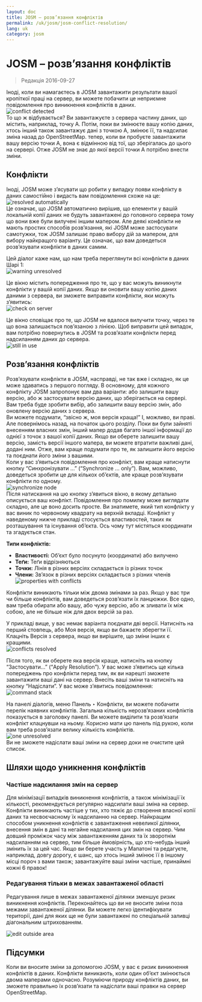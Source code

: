 ```yaml
---
layout: doc
title: JOSM – розв’язання конфліктів
permalink: /uk/josm/josm-conflict-resolution/
lang: uk
category: josm
---
```


JOSM – розв’язання конфліктів
====================

> Редакція 2016-09-27  

Іноді, коли ви намагаєтесь в JOSM завантажити результати вашої кропіткої праці на сервер, ви можете побачити це неприємне повідомлення про виникнення конфліктів в даних.  
![conflict detected][]  
То що ж відбувається? Ви завантажуєте з сервера частину даних, що містить, наприклад, точку А. Потім, поки ви змінюєте вашу копію даних, хтось інший також завантажує дані з точкою А, змінює її, та надсилає зміна назад до OpenStreetMap. тепер, коли ви пробуєте завантажити вашу версію точки А, вона є відмінною від тої, що зберігалась до цього на сервері. Отже JOSM не знає до якої версії точки А потрібно внести зміни.  

Конфлікти
----------

Іноді, JOSM може з’ясувати що робити у випадку появи конфлікту в даних самостійно і видасть вам повідомлення схоже на це:  
![resolved automatically][]  
Це означає, що JOSM автоматично вирішив, що елементи у вашій локальній копії даних не будуть завантажені до головного сервера тому що вони вже були вилучені іншим мапером. Але деякі конфлікти не мають простих способів розв’язання, які JOSM може застосувати самотужки, тож JOSM залишає право вибору дій за мапером, для вибору найкращого варіанту. Це означає, що вам доведеться розв’язувати конфлікти в даних самим.  

Цей діалог каже нам, що нам треба переглянути всі конфлікти в даних Шарі 1:  
![warning unresolved][]  

Це вікно містить попередження про те, що у вас можуть виникнути конфлікти у вашій копії даних. Якщо ви оновити вашу копію даних даними з сервера, ви зможете виправити конфлікти, яки можуть з’явитись:  
![check on server][]  

Це вікно сповіщає про те, що JOSM не вдалося вилучити точку, через те що вона залишається пов’язаною з лінією. Щоб виправити цей випадок, вам потрібно повернутись  в JOSM та розв’язати конфлікти перед надсиланням даних до сервера.  
![still in use][]  

Розв’язання конфліктів
--------------------

Розв’язувати конфлікти в JOSM, насправді, не так вже і складно, як це може здаватись з першого погляду. В основному, для кожного конфлікту JOSM запропонує вам два варіанти: або залишити вашу версію, або ж застосувати версію даних, що зберігається на сервері. Вам треба буде зробити вибір, або залишити вашу версію змін, або оновлену версію даних з сервера.  
Ви можете подумати, “звісно ж, моя версія краща!” І, можливо, ви праві. Але повернімось назад, на початок цього розділу. Поки ви були зайняті внесенням власних змін, інший мапер додав багато іншої інформації до однієї з точок з вашої копії даних. Якщо ви оберете залишити вашу версію, замість версії іншого мапера, ви можете втратити важливі дані, додані ним. Отже, вам краще подумати про те, як залишити його версію та поєднати його зміни з вашими.  
Коли у вас з’явиться повідомлення про конфлікт, вам краще натиснути кнопку “Синхронізувати …” (“Synchronize ... only”). Вам, можливо, доведеться зробити це для кількох об’єктів, але краще розв’язувати конфлікти по одному.  
![synchronize node][]  
Після натискання на цю кнопку з’явиться вікно, в якому детально описується ваш конфлікт. Повідомлення про помилку може виглядати складно, але це воно досить просте. Ви знатимете, який тип конфлікту у вас виник по червоному квадрату на верхній вкладці. Конфлікт у наведеному нижче прикладі стосується властивостей, таких як розташування та існування об’єкта. Ось чому тут містяться координати та згадується стан.  

**Типи конфліктів:**

- **Властивості:**  Об’єкт було посунуто (координати) або вилучено  
- **Теґи:**  Теґи відрізняються  
- **Точки:**  Лінія в різних версіях складається із різних точок  
- **Члени:**  Зв’язок в різних версіях складається з різних членів  
![properties with conflicts][]  

Конфлікти виникають тільки між двома змінами за раз. Якщо у вас три чи більше конфліктів, вам доведеться розв’язати їх ланцюжки. Все одно, вам треба обирати або вашу, або чужу версію, або ж зливати їх між собою, але не більше ніж для двох версій за раз.   

У прикладі вище, у вас немає варіанта поєднати дві версії. Натисніть на перший стовпець, або Моя версія, якщо ви бажаєте зберегти її. Клацніть Версія з сервера, якщо ви вирішите, що зміни інших є кращими.  
![conflicts resolved][]  

Після того, як ви оберете яка версія краще, натисніть на кнопку “Застосувати…” (“Apply Resolution”). У вас може з’явитись ще кілька попереджень про конфлікти перед тим, як ви нарешті зможете завантажити ваші дані на сервер. Внесіть ваші зміни та натисніть на кнопку “Надіслати”. У вас може з’явитись повідомлення:  
![command stack][]  

На панелі діалогів, меню Панель ‣ Конфлікти, ви можете побачити перелік наявних конфліктів. Загальна кількість нерозв’язаних конфліктів показується в заголовку панелі. Ви можете виділити та розв’язати конфлікт клацнувши на ньому. Корисно мати цю панель під рукою, коли вам треба розв’язати велику кількість конфліктів.  
![one unresolved][]  
Ви не зможете надіслати ваші зміни на сервер доки не очистите цей список.  

Шляхи щодо уникнення конфліктів
------------------------

### Частіше надсилання змін на сервер

Для мінімізації випадків виникнення конфліктів, а також мінімізації їх кількості, рекомендується регулярно надсилати ваші зміна на сервер. Конфлікти виникають частіше у тих, хто тяжіє до створення власної копії даних та несвоєчасному їх надсиланню на сервер. Найкращим способом уникнення конфліктів є завантаження невеликої ділянки, внесення змін в дані та негайне надсилання цих змін на сервер. Чим довший проміжок часу між завантаженням даних та їх зворотнім надсиланням на сервер, тим більше ймовірність, що хто-небудь інший змінить їх за цей час. Якщо ви берете участь у Мапатоні та редагуєте, наприклад, довгу дорогу, є шанс, що хтось інший змінює її в іншому місці пороч з вами також; завантажуйте ваші зміни частіше, принаймні кожні 6 правок!  

### Редагування тільки в межах завантаженої області

Редагування лише в межах завантаженої ділянки зменшує ризик виникнення конфліктів. Переконайтесь що ви не вносите зміни поза межами завантаженої ділянки. Ви можете легко ідентифікувати території, дані для яких ще не були завантажені по спеціальній заливці діагональним штрихованням.   

![edit outside area][]  

Підсумки
--------
Коли ви вносите зміни за допомогою JOSM, у вас є ризик виникнення конфліктів в даних. Конфлікти виникають, коли один об’єкт змінюється двома маперами одночасно. Розуміючи природу конфліктів даних, ви зможете правильно їх розв’язати та надіслати ваші правки на сервер OpenStreetMap.  


<!-- More stuff, could go into an additional chapter - DO NOT TRANSLATE
## Appendix. More Specific Conflicts

### Tag Conflicts

If the tags of one version of an objects are different from the tags of
another version, the Conflict dialog shows a ![]({{site.baseurl}}/images/intermediate/en_conflict_resolution_image08.png)in
the tab Tags. Click on the tab to display a dialog for resolving tag
conflicts.

There are three tables displayed in this dialog, from left to right:

1.  My version: shows the tags of the first object version participating
    in this conflict. These are usually the tags of the object version
    in your local data set.
2.  Merged version: shows the merged tags. This table is initially
    empty. The more tag conflicts you resolve, the more tag values will
    we be displayed in this table.
3.  Their version: shows the tags of the second object version
    participating in this conflict. These are usually the tags of the
    object version currently stored on the server.

In the example below both versions have a tag "name". The values in the
two object versions are different, though, and JOSM therefore displays
the row with a red background. The value of the first version is
"Secondary School", the opposite version has a value "Elementary
School". You now have to decide which of these values you want to keep
and which you want to discard.

![]({{site.baseurl}}/images/intermediate/en_conflict_resolution_image07.png)

Click on the value you want to keep, in the example for instance on the
value on the left. If you either double-click on the value or click on
![]({{site.baseurl}}/images/intermediate/en_conflict_resolution_image21.png), you decide to keep the value and to discard the
opposite value. The table in the middle now displays the value to keep
and the background color turns to green.

![]({{site.baseurl}}/images/intermediate/en_conflict_resolution_image10.png)

When the button Apply Resolutionis enabled you can apply your decision.
The values you've chosen will be applied and the dialog will be closed.

![]({{site.baseurl}}/images/intermediate/en_conflict_resolution_image03.png)

## Resolving differences in the node list of two versions of a way

If you see the symbol ![]({{site.baseurl}}/images/intermediate/en_conflict_resolution_image08.png)in the tab Nodesthen you
have to resolve differences in the list of
[nodes](http://josm.openstreetmap.de/wiki/Help/Concepts/Object)of two
[ways](http://josm.openstreetmap.de/wiki/Help/Concepts/Object). There
are three columns in the respective panel (see screen shot below):

1.  the leftmost table displays the list of nodes of the the local
    object version
2.  the rightmost table displays the list of nodes of the the server
    object version
3.  the table in the middle shows the list of nodes of the merged ways

Initially, the middle table is empty. You should now decide which nodes
to keep from the local dataset (the leftmost table) and which from the
server dataset (the rightmost table).

![]({{site.baseurl}}/images/intermediate/en_conflict_resolution_image24.png)

### The standard workflow

The standard workflow to resolve conflicts in the node lists of two
[object
versions](http://josm.openstreetmap.de/wiki/Help/Concepts/Object)consists
of three steps:

1.  Pick nodes from either object version and reorder the resulting node
    list if necessary
2.  Freezethe resulting merged node list by clicking on the button
    ![]({{site.baseurl}}/images/intermediate/en_conflict_resolution_image16.png). When you freeze the merged node list you
    tell JOSM that all conflicts in the node list are resolved.
3.  Apply the resolution

### A simple workflow: Keep the node list from your local object version

The following example shows the workflow when you decide to keep all nodes in the same order from your local object version.

-   First, select all elements in the leftmost table (either using the mouse or by 
    pressing Ctrl-A in the table) (see next screen shot):

    ![]({{site.baseurl}}/images/intermediate/en_conflict_resolution_image04.png)

-   Then, click 
    ![]({{site.baseurl}}/images/intermediate/en_conflict_resolution_image19.png)
    to copy the selected nodes to the middle table with the merged nodes:

    ![]({{site.baseurl}}/images/intermediate/en_conflict_resolution_image01.png)

-   Finally, click
    ![]({{site.baseurl}}/images/intermediate/en_conflict_resolution_image16.png)
    to freeze the resulting merged node list:

    ![]({{site.baseurl}}/images/intermediate/en_conflict_resolution_image20.png)

    The symbol in the nodes tab now switched to 
    ![]({{site.baseurl}}/images/intermediate/en_conflict_resolution_image00.png)
    and you can apply the merge decisions.

### Support for comparing node lists

It can be difficult to find the differences between the node list of of two object versions, in particular for ways with many nodes.

The Conflict Dialog supports you in finding the differences. It can compare two of the node lists displayed ("my" node list, the merged node list, and "their" node list) and it can render the differences between them with specific background colors.

From the following combo box you can select which pair of node lists to compare:

![]({{site.baseurl}}/images/intermediate/en_conflict_resolution_image15.png)

1.  My with Their: compares the leftmost table with the rightmost table
    in the Conflict Dialog
2.  My with Merged: compares the leftmost table with the middle table in
    the Conflict Dialog
3.  Their with Merge: compares the middle table with the rightmost table
    in the Conflict Dialog

Depending on the position of a node in the list different background
colors are used:

1.  The node is in this list only. It isn't present in the opposite list:
    ![]({{site.baseurl}}/images/intermediate/en_conflict_resolution_image13.png)
2.  The node is in both lists, but it is on different positions:
    ![]({{site.baseurl}}/images/intermediate/en_conflict_resolution_image02.png)
3.  White background means that a node is in both lists at the same
    position.

    ![]({{site.baseurl}}/images/intermediate/en_conflict_resolution_image17.png)

-->

[conflict detected]: /images/josm/conflict-detected.png
[resolved automatically]: /images/josm/resolved-automatically.png
[warning unresolved]: /images/josm/warning-unresolved.png
[check on server]: /images/josm/check-on-server.png
[still in use]: /images/josm/still-in-use.png
[synchronize node]: /images/josm/synchronize-node.png
[properties with conflicts]: /images/josm/properties-with-conflicts.png
[conflicts resolved]: /images/josm/conflicts-resolved.png
[synchronize node]: /images/josm/synchronize-node.png
[command stack]: /images/josm/command-stack.png
[one unresolved]: /images/josm/one-unresolved.png
[edit outside area]: /images/josm/edit-outside-area.png